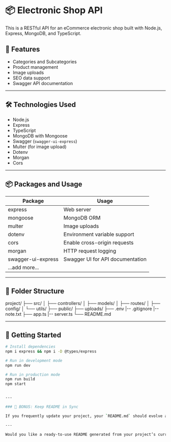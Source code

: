 # 📦 Electronic Shop API

This is a RESTful API for an eCommerce electronic shop built with Node.js, Express, MongoDB, and TypeScript.

## 🚀 Features

- Categories and Subcategories
- Product management
- Image uploads
- SEO data support
- Swagger API documentation

---

## 🛠️ Technologies Used

- Node.js
- Express
- TypeScript
- MongoDB with Mongoose
- Swagger (`swagger-ui-express`)
- Multer (for image upload)
- Dotenv
- Morgan
- Cors

---

## 📦 Packages and Usage

| Package            | Usage                            |
| ------------------ | -------------------------------- |
| express            | Web server                       |
| mongoose           | MongoDB ORM                      |
| multer             | Image uploads                    |
| dotenv             | Environment variable support     |
| cors               | Enable cross-origin requests     |
| morgan             | HTTP request logging             |
| swagger-ui-express | Swagger UI for API documentation |
| ...add more...     |                                  |

---

## 📁 Folder Structure

project/
├── src/
│ ├── controllers/
│ ├── models/
│ ├── routes/
│ ├── config/
│ └── utils/
├── public/
├── uploads/
├── .env
|-- .gitignore
|-- note.txt
├── app.ts
|-- server.ts
└── README.md

---

## 🚀 Getting Started

```bash
# Install dependencies
npm i express && npm i -D @types/express

# Run in development mode
npm run dev

# Run in production mode
npm run build
npm start


---

### 🔁 BONUS: Keep README in Sync

If you frequently update your project, your `README.md` should evolve as well. Tools like Swagger help automate API docs, but the high-level project info belongs in the README.

---

Would you like a ready-to-use README generated from your project’s current setup? Just say the word!
```
